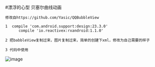 #漂浮的心型 贝塞尔曲线动画

    修改自https://github.com/Yasic/QQBubbleView
    
    1  compile 'com.android.support:design:23.3.0'
          compile 'io.reactivex:rxandroid:1.1.0'
          
    2 把babbleView复制过来，图片复制过来，简单的创建下xml，修改为自己需要的样子
    
    3 代码中使用
    
![image](https://github.com/androidjiawei/MyPractice/blob/master/quxiananamation/screenshot/first.png)